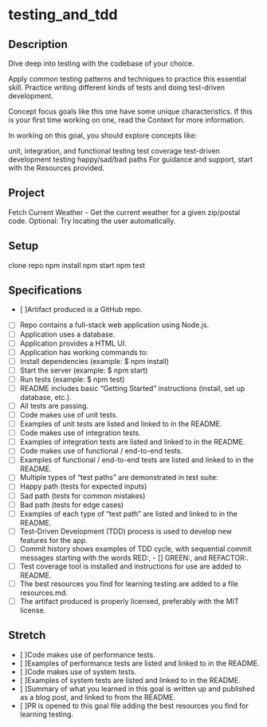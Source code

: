 # testing_and_tdd

## Description
Dive deep into testing with the codebase of your choice.

Apply common testing patterns and techniques to practice this essential skill. Practice writing different kinds of tests and doing test-driven development.

Concept focus goals like this one have some unique characteristics. If this is your first time working on one, read the Context for more information.

In working on this goal, you should explore concepts like:

unit, integration, and functional testing
test coverage
test-driven development
testing happy/sad/bad paths
For guidance and support, start with the Resources provided.


## Project
Fetch Current Weather - Get the current weather for a given zip/postal code. Optional: Try locating the user automatically.

## Setup
  clone repo
  npm install
  npm start
  npm test

## Specifications
 - [ ]Artifact produced is a GitHub repo.
 - [ ] Repo contains a full-stack web application using Node.js.
 - [ ] Application uses a database.
 - [ ] Application provides a HTML UI.
 - [ ] Application has working commands to:
 - [ ] Install dependencies (example: $ npm install)
 - [ ] Start the server (example: $ npm start)
 - [ ] Run tests (example: $ npm test)
 - [ ] README includes basic “Getting Started” instructions (install, set up database, etc.).
 - [ ] All tests are passing.
 - [ ] Code makes use of unit tests.
 - [ ] Examples of unit tests are listed and linked to in the README.
 - [ ] Code makes use of integration tests.
 - [ ] Examples of integration tests are listed and linked to in the README.
 - [ ] Code makes use of functional / end-to-end tests.
 - [ ] Examples of functional / end-to-end tests are listed and linked to in the README.
 - [ ] Multiple types of “test paths” are demonstrated in test suite:
 - [ ] Happy path (tests for expected inputs)
 - [ ] Sad path (tests for common mistakes)
 - [ ] Bad path (tests for edge cases)
 - [ ] Examples of each type of “test path” are listed and linked to in the README.
 - [ ] Test-Driven Development (TDD) process is used to develop new features for the app.
 - [ ] Commit history shows examples of TDD cycle, with sequential commit messages starting with the words RED:, - [] GREEN:, and REFACTOR:.
 - [ ] Test coverage tool is installed and instructions for use are added to README.
 - [ ] The best resources you find for learning testing are added to a file resources.md.
 - [ ] The artifact produced is properly licensed, preferably with the MIT license.

 ## Stretch
 - [ ]Code makes use of performance tests.
 - [ ]Examples of performance tests are listed and linked to in the README.
 - [ ]Code makes use of system tests.
 - [ ]Examples of system tests are listed and linked to in the README.
 - [ ]Summary of what you learned in this goal is written up and published as a blog post, and linked to from the README.
 - [ ]PR is opened to this goal file adding the best resources you find for learning testing.
